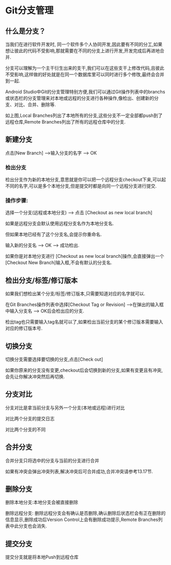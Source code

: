 # Git分支管理

## 什么是分支？

当我们在进行软件开发时, 同一个软件多个人协同开发,因此要有不同的分工,如果想让彼此的代码不受影响,那就需要在不同的分支上进行开发,开发完成后再进地合并.

分支可以理解为一个主干衍生出来的支干,我们可以在这些支干上修改代码,且彼此不受影响,这样做的好处就是在同一个数据库里可以同时进行多个修攺,最终会合并到一起.

Android Studio中Git的分支管理特别方便,我们可以通过Git操作列表中的branchs或状态栏的分支管理来对本地或远程的分支进行各种操作,像检出、创建新的分支、对比、合并、删除等.

如上图,Local Branches列出了本地所有的分支,这些分支不一定全部都push到了远程仓库,Remote Branches列出了所有的远程仓库中的分支.

## 新建分支

点击\[New Branch\] —&gt;输入分支的名字 —&gt; OK

### 检出分支

检出分支作为新的本地分支,意思就是你可以把一个远程分支checkout下来,可以起不同的名字,可以是多个本地分支,但是提交时都是向同一个远程分支进行提交.

### 操作步骤:

选择一个分支\(远程或本地分支\) —&gt; 点击 \[Checkout as new local branch\]

如果是远程分支会默认使用远程分支名作为本地分支名.

但如果本地已经有了这个分支名,会提示你重命名.

输入新的分支名 —&gt; OK —&gt; 成功检出.

如果你是对本地分支进行 \[Checkout as new local branch\]操作,会直接弹出一个\[Checkout New Branch\]输入框,不会有默认的分支名.

## 检出分支\/标签\/修订版本

如果我们想检出某个分支\/标签\/修订版本,只需要知道对应的名字就可以.

在Git Branches操作列表中选择\[Checkout Tag or Revision\] —&gt;在弹出的输入框中输入分支名 —&gt; OK后会检出应的分支.

检出tag也只需要输入tag名就可以了,如果检出当前分支的某个修订版本需要输入对应的修订版本号.

## 切换分支

切换分支需要选择要切换的分支,点击\[Check out\]

如果你原来的分支没有变更,checkout后会切换到新的分支,如果有变更且有冲突,会先让你解决冲突然后再切换.

## 分支对比

分支对比是拿当前分支与另外一个分支\(本地或远程\)进行对比

对比两个分支的提交日志

对比两个分支的不同

## 合并分支

合并分支只将选中的分支与当前的分支进行合并

如果有冲突会弹出冲突列表,解决冲突后可合并成功,合并冲突请参考13.17节.

## 删除分支

删除本地分支:本地分支会被直接删除

删除远程分支: 删除远程分支会有确认是否删除,确认删除后状态栏会有正在删除的信息显示,删除成功后Version Control上会有删除成功提示,Remote Branches列表中此分支也会消失.

## 提交分支

提交分支就是将本地Push到远程仓库

